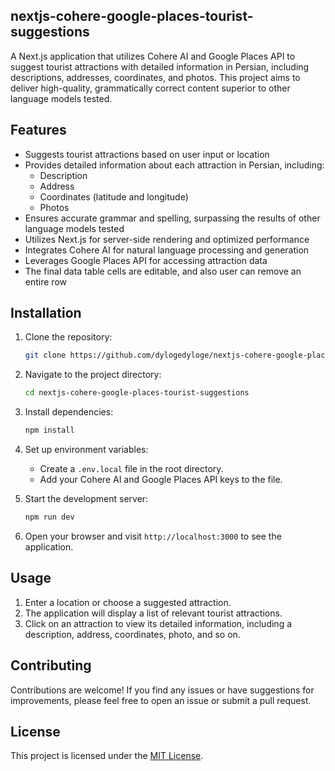 ## nextjs-cohere-google-places-tourist-suggestions

A Next.js application that utilizes Cohere AI and Google Places API to suggest tourist attractions with detailed information in Persian, including descriptions, addresses, coordinates, and photos. This project aims to deliver high-quality, grammatically correct content superior to other language models tested.

## Features

- Suggests tourist attractions based on user input or location
- Provides detailed information about each attraction in Persian, including:
  - Description
  - Address
  - Coordinates (latitude and longitude)
  - Photos
- Ensures accurate grammar and spelling, surpassing the results of other language models tested
- Utilizes Next.js for server-side rendering and optimized performance
- Integrates Cohere AI for natural language processing and generation
- Leverages Google Places API for accessing attraction data
- The final data table cells are editable, and also user can remove an entire row

## Installation

1. Clone the repository:

   ```bash
   git clone https://github.com/dylogedyloge/nextjs-cohere-google-places-tourist-suggestions.git
   ```

2. Navigate to the project directory:

   ```bash
   cd nextjs-cohere-google-places-tourist-suggestions
   ```

3. Install dependencies:

   ```bash
   npm install
   ```

4. Set up environment variables:

   - Create a `.env.local` file in the root directory.
   - Add your Cohere AI and Google Places API keys to the file.

5. Start the development server:

   ```bash
   npm run dev
   ```

6. Open your browser and visit `http://localhost:3000` to see the application.

## Usage

1. Enter a location or choose a suggested attraction.
2. The application will display a list of relevant tourist attractions.
3. Click on an attraction to view its detailed information, including a description, address, coordinates, photo, and so on.

## Contributing

Contributions are welcome! If you find any issues or have suggestions for improvements, please feel free to open an issue or submit a pull request.

## License

This project is licensed under the [MIT License](LICENSE).
